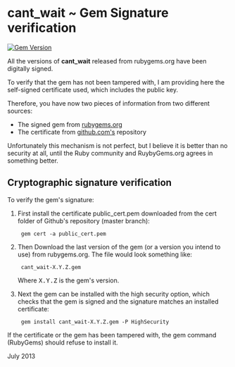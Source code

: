 # cant_wait ~ Gem Signature verification
[![Gem Version](https://badge.fury.io/rb/cant_wait.png)](https://badge.fury.io/rb/cant_wait)


All the versions of **cant_wait** released from rubygems.org have been digitally signed.

To verify that the gem has not been tampered with, I am providing here the self-signed certificate used, which includes the public key.

Therefore, you have now two pieces of information from two different sources:

- The signed gem from [rubygems.org](http://rubygems.org/gems/cant_wait)
- The certificate from [github.com's](https://github.com/CarlosCD/cant_wait) repository

Unfortunately this mechanism is not perfect, but I believe it is better than no security at all, until the Ruby community and RuybyGems.org agrees in something better.


## Cryptographic signature verification

To verify the gem's signature:

1. First install the certificate public_cert.pem downloaded from the cert folder of Github's repository (master branch):

        gem cert -a public_cert.pem

2. Then Download the last version of the gem (or a version you intend to use) from rubygems.org.  The file would look something like:

        cant_wait-X.Y.Z.gem

   Where <tt>X.Y.Z</tt> is the gem's version.

3. Next the gem can be installed with the high security option, which checks that the gem is signed and the signature matches an installed certificate:

        gem install cant_wait-X.Y.Z.gem -P HighSecurity

If the certificate or the gem has been tampered with, the gem command (RubyGems) should refuse to install it.


July 2013
